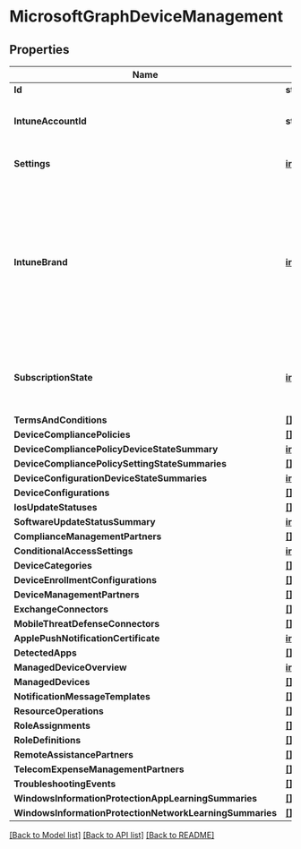 # MicrosoftGraphDeviceManagement

## Properties

Name | Type | Description | Notes
------------ | ------------- | ------------- | -------------
**Id** | **string** |  | [optional] 
**IntuneAccountId** | **string** | Intune Account Id for given tenant | [optional] 
**Settings** | [**interface{}**](.md) | Account level settings. | [optional] 
**IntuneBrand** | [**interface{}**](.md) | intuneBrand contains data which is used in customizing the appearance of the Company Portal applications as well as the end user web portal. | [optional] 
**SubscriptionState** | [**interface{}**](.md) | Tenant mobile device management subscription state. | [optional] 
**TermsAndConditions** | [**[]MicrosoftGraphTermsAndConditions**](microsoft.graph.termsAndConditions.md) |  | [optional] 
**DeviceCompliancePolicies** | [**[]MicrosoftGraphDeviceCompliancePolicy**](microsoft.graph.deviceCompliancePolicy.md) |  | [optional] 
**DeviceCompliancePolicyDeviceStateSummary** | [**interface{}**](.md) |  | [optional] 
**DeviceCompliancePolicySettingStateSummaries** | [**[]MicrosoftGraphDeviceCompliancePolicySettingStateSummary**](microsoft.graph.deviceCompliancePolicySettingStateSummary.md) |  | [optional] 
**DeviceConfigurationDeviceStateSummaries** | [**interface{}**](.md) |  | [optional] 
**DeviceConfigurations** | [**[]MicrosoftGraphDeviceConfiguration**](microsoft.graph.deviceConfiguration.md) |  | [optional] 
**IosUpdateStatuses** | [**[]MicrosoftGraphIosUpdateDeviceStatus**](microsoft.graph.iosUpdateDeviceStatus.md) |  | [optional] 
**SoftwareUpdateStatusSummary** | [**interface{}**](.md) |  | [optional] 
**ComplianceManagementPartners** | [**[]MicrosoftGraphComplianceManagementPartner**](microsoft.graph.complianceManagementPartner.md) |  | [optional] 
**ConditionalAccessSettings** | [**interface{}**](.md) |  | [optional] 
**DeviceCategories** | [**[]MicrosoftGraphDeviceCategory**](microsoft.graph.deviceCategory.md) |  | [optional] 
**DeviceEnrollmentConfigurations** | [**[]MicrosoftGraphDeviceEnrollmentConfiguration**](microsoft.graph.deviceEnrollmentConfiguration.md) |  | [optional] 
**DeviceManagementPartners** | [**[]MicrosoftGraphDeviceManagementPartner**](microsoft.graph.deviceManagementPartner.md) |  | [optional] 
**ExchangeConnectors** | [**[]MicrosoftGraphDeviceManagementExchangeConnector**](microsoft.graph.deviceManagementExchangeConnector.md) |  | [optional] 
**MobileThreatDefenseConnectors** | [**[]MicrosoftGraphMobileThreatDefenseConnector**](microsoft.graph.mobileThreatDefenseConnector.md) |  | [optional] 
**ApplePushNotificationCertificate** | [**interface{}**](.md) |  | [optional] 
**DetectedApps** | [**[]MicrosoftGraphDetectedApp**](microsoft.graph.detectedApp.md) |  | [optional] 
**ManagedDeviceOverview** | [**interface{}**](.md) |  | [optional] 
**ManagedDevices** | [**[]MicrosoftGraphManagedDevice**](microsoft.graph.managedDevice.md) |  | [optional] 
**NotificationMessageTemplates** | [**[]MicrosoftGraphNotificationMessageTemplate**](microsoft.graph.notificationMessageTemplate.md) |  | [optional] 
**ResourceOperations** | [**[]MicrosoftGraphResourceOperation**](microsoft.graph.resourceOperation.md) |  | [optional] 
**RoleAssignments** | [**[]MicrosoftGraphDeviceAndAppManagementRoleAssignment**](microsoft.graph.deviceAndAppManagementRoleAssignment.md) |  | [optional] 
**RoleDefinitions** | [**[]MicrosoftGraphRoleDefinition**](microsoft.graph.roleDefinition.md) |  | [optional] 
**RemoteAssistancePartners** | [**[]MicrosoftGraphRemoteAssistancePartner**](microsoft.graph.remoteAssistancePartner.md) |  | [optional] 
**TelecomExpenseManagementPartners** | [**[]MicrosoftGraphTelecomExpenseManagementPartner**](microsoft.graph.telecomExpenseManagementPartner.md) |  | [optional] 
**TroubleshootingEvents** | [**[]MicrosoftGraphDeviceManagementTroubleshootingEvent**](microsoft.graph.deviceManagementTroubleshootingEvent.md) |  | [optional] 
**WindowsInformationProtectionAppLearningSummaries** | [**[]MicrosoftGraphWindowsInformationProtectionAppLearningSummary**](microsoft.graph.windowsInformationProtectionAppLearningSummary.md) |  | [optional] 
**WindowsInformationProtectionNetworkLearningSummaries** | [**[]MicrosoftGraphWindowsInformationProtectionNetworkLearningSummary**](microsoft.graph.windowsInformationProtectionNetworkLearningSummary.md) |  | [optional] 

[[Back to Model list]](../README.md#documentation-for-models) [[Back to API list]](../README.md#documentation-for-api-endpoints) [[Back to README]](../README.md)


